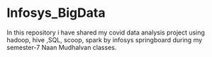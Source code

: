 # Infosys_BigData
In this repository i have shared my covid data analysis project using hadoop, hive ,SQL, scoop, spark by infosys springboard during my semester-7 Naan Mudhalvan classes.
